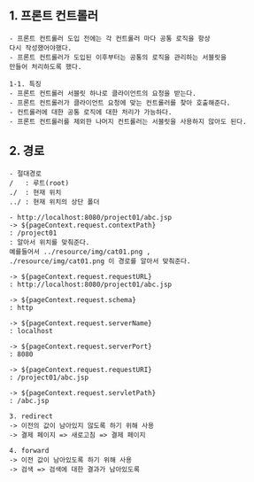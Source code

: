 
## 1. 프론트 컨트롤러
    - 프론트 컨트롤러 도입 전에는 각 컨트롤러 마다 공통 로직을 항상 
    다시 작성했어야했다.
    - 프론트 컨트롤러가 도입된 이후부터는 공통의 로직을 관리하는 서블릿을
    만들어 처리하도록 했다.

    1-1. 특징
    - 프론트 컨트롤러 서블릿 하나로 클라이언트의 요청을 받는다.
    - 프론트 컨트롤러가 클라이언트 요청에 맞는 컨트롤러를 찾아 호출해준다.
    - 컨트롤러에 대한 공통 로직에 대한 처리가 가능하다.
    - 프론트 컨트롤러를 제외한 나머지 컨트롤러는 서블릿을 사용하지 않아도 된다.

## 2. 경로
    - 절대경로
    / 	: 루트(root)
    ./	: 현재 위치
    ../	: 현재 위치의 상단 폴더

    - http://localhost:8080/project01/abc.jsp
    -> ${pageContext.request.contextPath}
    : /project01
    : 알아서 위치를 맞춰준다.
    예를들어서 ../resource/img/cat01.png , 
    ./resource/img/cat01.png 이 경로를 알아서 맞춰준다.

    -> ${pageContext.request.requestURL}
    : http://localhost:8080/project01/abc.jsp

    -> ${pageContext.request.schema}
    : http

    -> ${pageContext.request.serverName}
    : localhost

    -> ${pageContext.request.serverPort}
    : 8080

    -> ${pageContext.request.requestURI}
    : /project01/abc.jsp

    -> ${pageContext.request.servletPath}
    : /abc.jsp

    3. redirect
    -> 이전의 값이 남아있지 않도록 하기 위해 사용
    -> 결제 페이지 => 새로고침 => 결제 페이지

    4. forward
    -> 이전 값이 남아있도록 하기 위해 사용
    -> 검색 => 검색에 대한 결과가 남아있도록